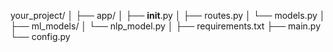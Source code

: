 your_project/
│
├── app/
│   ├── __init__.py
│   ├── routes.py
│   └── models.py
│
├── ml_models/
│   └── nlp_model.py
│
├── requirements.txt
├── main.py
└── config.py
